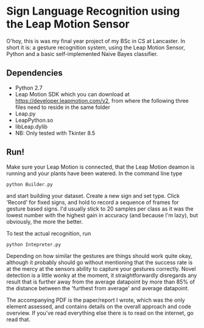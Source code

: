 # Sign Language Recognition using the Leap Motion Sensor
O'hoy, this is was my final year project of my BSc in CS at Lancaster.
In short it is: a gesture recognition system, using the Leap Motion Sensor, Python and a basic self-implemented Naive Bayes classifier.

## Dependencies
* Python 2.7
* Leap Motion SDK which you can download at https://developer.leapmotion.com/v2, from where the following three files need to reside in the same folder
 * Leap.py
 * LeapPython.so
 * libLeap.dylib
 * NB: Only tested with Tkinter 8.5
 
## Run!
Make sure your Leap Motion is connected, that the Leap Motion deamon is running and your plants have been watered.
In the command line type
```
python Builder.py
```
and start building your dataset. Create a new sign and set type. Click 'Record' for fixed signs, and hold to record a sequence of frames for gesture based signs. I'd usually stick to 20 samples per class as it was the lowest number with the highest gain in accuracy (and because I'm lazy), but obviously, the more the better.

To test the actual recognition, run
```
python Intepreter.py
```
Depending on how similar the gestures are things should work quite okay, although it probably should go without mentioning that the success rate is at the mercy at the sensors ability to capture your gestures correctly.
Novel detection is a little wonky at the moment, it straightforwardly disregards any result that is further away from the average datapoint by more than 85% of the distance between the 'furthest from average' and average datapoint.

The accompanying PDF is the paper/report I wrote, which was the only element assessed, and contains details on the overall approach and code overview. If you've read everything else there is to read on the internet, go read that.
